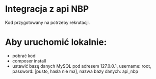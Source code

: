 # Integracja z api NBP
Kod przygotowany na potrzeby rekrutacji.

# Aby uruchomić lokalnie:
- pobrać kod
- composer install
- ustawić bazę danych MySQL pod adresem 127.0.0.1, username: root, password: [pusto, hasła nie ma], nazwa bazy danych: api_nbp
